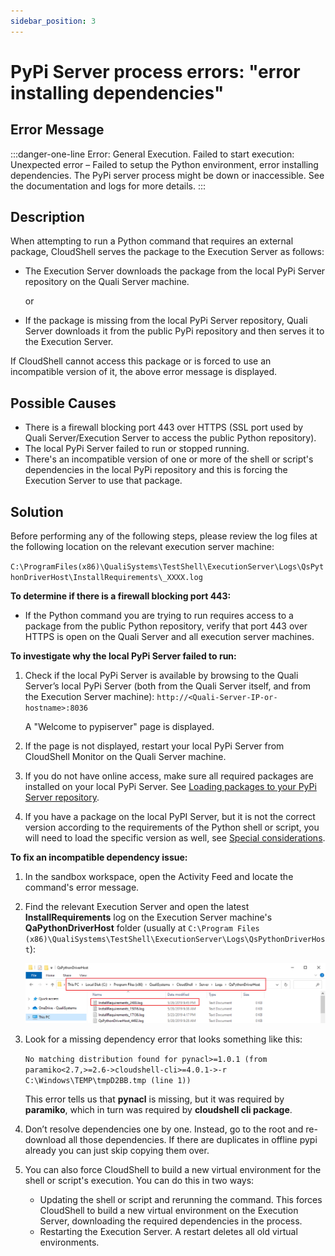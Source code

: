 ```yaml
---
sidebar_position: 3
---
```


# PyPi Server process errors: "error installing dependencies"

## Error Message

:::danger-one-line
Error: General Execution. Failed to start execution: Unexpected error – Failed to setup the Python environment, error installing dependencies. The PyPi server process might be down or inaccessible. See the documentation and logs for more details.
:::

## Description

When attempting to run a Python command that requires an external package, CloudShell serves the package to the Execution Server as follows:

- The Execution Server downloads the package from the local PyPi Server repository on the Quali Server machine.
    
    or
    

- If the package is missing from the local PyPi Server repository, Quali Server downloads it from the public PyPi repository and then serves it to the Execution Server.

If CloudShell cannot access this package or is forced to use an incompatible version of it, the above error message is displayed.

## Possible Causes

- There is a firewall blocking port 443 over HTTPS (SSL port used by Quali Server/Execution Server to access the public Python repository).
- The local PyPi Server failed to run or stopped running.
- There's an incompatible version of one or more of the shell or script's dependencies in the local PyPi repository and this is forcing the Execution Server to use that package.

## Solution

Before performing any of the following steps, please review the log files at the following location on the relevant execution server machine:

`C:\ProgramFiles(x86)\QualiSystems\TestShell\ExecutionServer\Logs\QsPythonDriverHost\InstallRequirements\_XXXX.log`

**To determine if there is a firewall blocking port 443:**

- If the Python command you are trying to run requires access to a package from the public Python repository, verify that port 443 over HTTPS is open on the Quali Server and all execution server machines.
    

**To investigate why the local PyPi Server failed to run:**

1. Check if the local PyPi Server is available by browsing to the Quali Server’s local PyPi Server (both from the Quali Server itself, and from the Execution Server machine): `http://<Quali-Server-IP-or-hostname>:8036`
    
    A "Welcome to pypiserver" page is displayed.
    
2. If the page is not displayed, restart your local PyPi Server from CloudShell Monitor on the Quali Server machine.
3. If you do not have online access, make sure all required packages are installed on your local PyPi Server. See [Loading packages to your PyPi Server repository](../../admin/cloudshell-execution-server-configurations/setting-up-python-virtual-environments/pypi-server-managing-python-shell-and-script-dependencies.md#loading-packages-to-your-pypi-server-repository).
    
4. If you have a package on the local PyPI Server, but it is not the correct version according to the requirements of the Python shell or script, you will need to load the specific version as well, see [Special considerations](https://help.quali.com/Online%20Help/0.0/Portal/Content/Admn/Pyth-Cnfg-Mds.htm#Special).
    

**To fix an incompatible dependency issue:**

1. In the sandbox workspace, open the Activity Feed and locate the command's error message.
2. Find the relevant Execution Server and open the latest **InstallRequirements** log on the Execution Server machine's **QaPythonDriverHost** folder (usually at `C:\Program Files (x86)\QualiSystems\TestShell\ExecutionServer\Logs\QsPythonDriverHost`):
    
    ![](/Images/Troubleshoot/InstallRequirementsFolder.png)
    
3. Look for a missing dependency error that looks something like this:
    
    `No matching distribution found for pynacl>=1.0.1 (from paramiko<2.7,>=2.6->cloudshell-cli>=4.0.1->-r C:\Windows\TEMP\tmpD2BB.tmp (line 1))`
    
    This error tells us that **pynacl** is missing, but it was required by **paramiko**, which in turn was required by **cloudshell cli package**.
    
4. Don’t resolve dependencies one by one. Instead, go to the root and re-download all those dependencies. If there are duplicates in offline pypi already you can just skip copying them over.
5. You can also force CloudShell to build a new virtual environment for the shell or script's execution. You can do this in two ways:
    
    - Updating the shell or script and rerunning the command. This forces CloudShell to build a new virtual environment on the Execution Server, downloading the required dependencies in the process.
    - Restarting the Execution Server. A restart deletes all old virtual environments.
